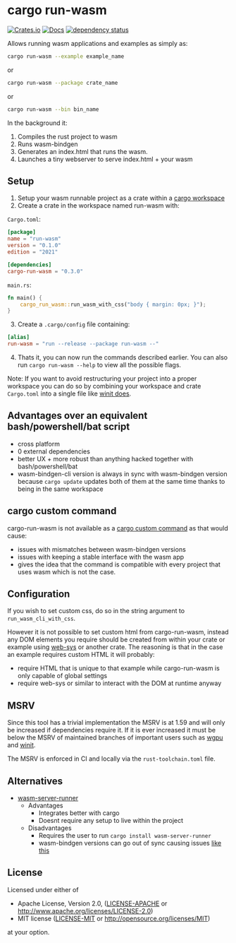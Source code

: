 # cargo run-wasm

[![Crates.io](https://img.shields.io/crates/v/cargo-run-wasm.svg)](https://crates.io/crates/cargo-run-wasm)
[![Docs](https://docs.rs/cargo-run-wasm/badge.svg)](https://docs.rs/cargo-run-wasm)
[![dependency status](https://deps.rs/repo/github/rukai/cargo-run-wasm/status.svg)](https://deps.rs/repo/github/rukai/cargo-run-wasm)

Allows running wasm applications and examples as simply as:

```bash
cargo run-wasm --example example_name
```

or

```bash
cargo run-wasm --package crate_name
```

or

```bash
cargo run-wasm --bin bin_name
```

In the background it:

1. Compiles the rust project to wasm
2. Runs wasm-bindgen
3. Generates an index.html that runs the wasm.
4. Launches a tiny webserver to serve index.html + your wasm

## Setup

1. Setup your wasm runnable project as a crate within a [cargo workspace](https://doc.rust-lang.org/book/ch14-03-cargo-workspaces.html)
2. Create a crate in the workspace named run-wasm with:

`Cargo.toml`:

```toml
[package]
name = "run-wasm"
version = "0.1.0"
edition = "2021"

[dependencies]
cargo-run-wasm = "0.3.0"
```

`main.rs`:

```rust
fn main() {
    cargo_run_wasm::run_wasm_with_css("body { margin: 0px; }");
}
```

3. Create a `.cargo/config` file containing:

```toml
[alias]
run-wasm = "run --release --package run-wasm --"
```

4. Thats it, you can now run the commands described earlier. You can also run `cargo run-wasm --help` to view all the possible flags.

Note: If you want to avoid restructuring your project into a proper workspace you can do so by combining your workspace and crate `Cargo.toml` into a single file like [winit does](https://github.com/rust-windowing/winit/blob/337d50779c299240f6e0a67ef3e852f1c971cf16/Cargo.toml#L315).

## Advantages over an equivalent bash/powershell/bat script

* cross platform
* 0 external dependencies
* better UX + more robust than anything hacked together with bash/powershell/bat
* wasm-bindgen-cli version is always in sync with wasm-bindgen version because `cargo update` updates both of them at the same time thanks to being in the same workspace

## cargo custom command

cargo-run-wasm is not available as a [cargo custom command](https://doc.rust-lang.org/book/ch14-05-extending-cargo.html) as that would cause:

* issues with mismatches between wasm-bindgen versions
* issues with keeping a stable interface with the wasm app
* gives the idea that the command is compatible with every project that uses wasm which is not the case.

## Configuration

If you wish to set custom css, do so in the string argument to `run_wasm_cli_with_css`.

However it is not possible to set custom html from cargo-run-wasm, instead any DOM elements you require should be created from within your crate or example using [web-sys](https://docs.rs/web-sys/latest/web_sys/struct.Document.html#method.create_element) or another crate.
The reasoning is that in the case an example requires custom HTML it will probably:

* require HTML that is unique to that example while cargo-run-wasm is only capable of global settings
* require web-sys or similar to interact with the DOM at runtime anyway

## MSRV

Since this tool has a trivial implementation the MSRV is at 1.59 and will only be increased if dependencies require it.
If it is ever increased it must be below the MSRV of maintained branches of important users such as [wgpu](https://github.com/gfx-rs/wgpu#msrv-policy) and [winit](https://github.com/rust-windowing/winit).

The MSRV is enforced in CI and locally via the `rust-toolchain.toml` file.

## Alternatives

* [wasm-server-runner](https://github.com/jakobhellermann/wasm-server-runner)
  * Advantages
    * Integrates better with cargo
    * Doesnt require any setup to live within the project
  * Disadvantages
    * Requires the user to run `cargo install wasm-server-runner`
    * wasm-bindgen versions can go out of sync causing issues [like this](https://github.com/jakobhellermann/wasm-server-runner/issues/2)

## License

Licensed under either of

* Apache License, Version 2.0, ([LICENSE-APACHE](LICENSE-APACHE) or <http://www.apache.org/licenses/LICENSE-2.0>)
* MIT license ([LICENSE-MIT](LICENSE-MIT) or <http://opensource.org/licenses/MIT>)

at your option.
